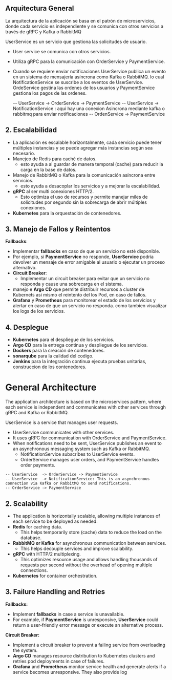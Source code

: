 ## Arquitectura General

La arquitectura de la aplicación se basa en el patrón de microservicios,
donde cada servicio es independiente y se comunica con otros servicios a través de gRPC y Kafka o RabbitMQ

UserService es un servicio que gestiona las solicitudes de usuario.


- User service se comunica con otros servicios.
- Utiliza gRPC para la comunicación con OrderService y PaymentService. 
- Cuando se requiere enviar notificaciones UserService publica un evento en un sistema de mensajería asíncrona como Kafka o RabbitMQ. 
lo cual NotificationService se suscribe a los eventos de UserService. OrdeService gestina las ordenes de los usuarios y PaymentService gestiona los pagos de las ordenes.


    -- UserService  -> OrderService -> PaymentService
    -- UserService  -> NotificationService : aqui hay una conexion Asincrona mediante kafka o rabbitmq para enviar notificaciones
    -- OrdenService -> PaymentService

## 2. Escalabilidad

- La aplicación es escalable horizontalmente,
cada servicio puede tener múltiples instancias y se puede agregar más instancias según sea necesario.
- Manejeo de Redis para caché de datos.
  - esto ayuda a al guardar de manera temporal (cache) para reducir la carga en la base de datos.
- Manejo de RabbitMQ o Kafka para la comunicación asíncrona entre servicios.
  - esto ayuda a desacoplar los servicios y a mejorar la escalabilidad.
- **gRPC** al ser multi conexiones HTTP/2.
    - Esto optimiza el uso de recursos y permite manejar miles de solicitudes por segundo sin la sobrecarga de abrir múltiples conexiones.
- **Kubernetes** para la orquestación de contenedores.

## 3. Manejo de Fallos y Reintentos
**Fallbacks**:
- Implementar **fallbacks** en caso de que un servicio no esté disponible.
- Por ejemplo, si **PaymentService** no responde, **UserService** podría devolver un mensaje de error amigable al usuario o ejecutar un proceso alternativo.
- **Circuit Breaker**:
  - Implementar un circuit breaker para evitar que un servicio no responda y cause una sobrecarga en el sistema.
- manejo e **Argo CD** que permite distribuir recursos a cluster de Kubernets asi mismo el reintento del los Pod, en caso de fallos.
- **Grafana** y **Prometheus** para monitorear el estado de los servicios y alertar en caso de que un servicio no responda. como tambien visualizar los logs de los servicios.

## 4. Desplegue
- **Kubernetes** para el despliegue de los servicios.
- **Argo CD** para la entrega continua y despliegue de los servicios.
- **Dockers** para la creación de contenedores.
- **sonarqube** para la calidad del codigo.
- **Jenkins** para la integración continua ejecuta pruebas unitarias, construccion de los contenedores.





# General Architecture

The application architecture is based on the microservices pattern,
where each service is independent and communicates with other services through gRPC and Kafka or RabbitMQ.

UserService is a service that manages user requests.

- UserService communicates with other services.
- It uses gRPC for communication with OrderService and PaymentService.
- When notifications need to be sent, UserService publishes an event to an asynchronous messaging system such as Kafka or RabbitMQ.
  - NotificationService subscribes to UserService events.
  - OrderService manages user orders, and PaymentService handles order payments.

```
-- UserService  -> OrderService -> PaymentService
-- UserService  -> NotificationService: This is an asynchronous connection via Kafka or RabbitMQ to send notifications.
-- OrderService -> PaymentService
```

## 2. Scalability

- The application is horizontally scalable, allowing multiple instances of each service to be deployed as needed.
- **Redis** for caching data.
  - This helps temporarily store (cache) data to reduce the load on the database.
- **RabbitMQ or Kafka** for asynchronous communication between services.
  - This helps decouple services and improve scalability.
- **gRPC** with HTTP/2 multiplexing.
  - This optimizes resource usage and allows handling thousands of requests per second without the overhead of opening multiple connections.
- **Kubernetes** for container orchestration.

## 3. Failure Handling and Retries

**Fallbacks:**
- Implement **fallbacks** in case a service is unavailable.
- For example, if **PaymentService** is unresponsive, **UserService** could return a user-friendly error message or execute an alternative process.

**Circuit Breaker:**
- Implement a circuit breaker to prevent a failing service from overloading the system.
- **Argo CD** manages resource distribution to Kubernetes clusters and retries pod deployments in case of failures.
- **Grafana** and **Prometheus** monitor service health and generate alerts if a service becomes unresponsive. They also provide log
